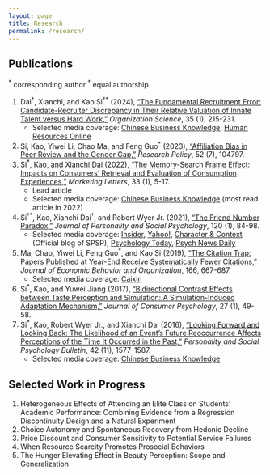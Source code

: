 ```yaml
---
layout: page
title: Research
permalink: /research/
---
```

## Publications

<sup>*</sup> corresponding author  <sup>†</sup> equal authorship

1. Dai<sup>†</sup>, Xianchi, and Kao Si<sup>†*</sup> (2024), [“The Fundamental Recruitment Error: Candidate-Recruiter Discrepancy in Their Relative Valuation of Innate Talent versus Hard Work,”](https://doi.org/10.1287/orsc.2023.1667) _Organization Science_, 35 (1), 215-231.
   - Selected media coverage: [Chinese Business Knowledge](https://cbk.bschool.cuhk.edu.hk/understanding-fundamental-recruitment-error-in-talent-acquisition/#:~:text=The%20recruiters%20also%20prefer%20hard,job%20candidates%20and%20recruiters%20differs.), [Human Resources Online](https://www.humanresourcesonline.net/the-fundamental-recruitment-error-that-recruiters-need-to-watch-out-for)
2. Si, Kao, Yiwei Li, Chao Ma, and Feng Guo<sup>*</sup> (2023), [“Affiliation Bias in Peer Review and the Gender Gap,”](https://doi.org/10.1016/j.respol.2023.104797) _Research Policy_, 52 (7), 104797.
3. Si<sup>*</sup>, Kao, and Xianchi Dai (2022), [“The Memory-Search Frame Effect: Impacts on Consumers’ Retrieval and Evaluation of Consumption Experiences,”](https://doi.org/10.1007/s11002-021-09603-6) _Marketing Letters_, 33 (1), 5-17. 
   - Lead article
   - Selected media coverage: [Chinese Business Knowledge](https://cbk.bschool.cuhk.edu.hk/the-power-of-memory-in-stimulating-purchases/) (most read article in 2022)
4. Si<sup>†*</sup>, Kao, Xianchi Dai<sup>†</sup>, and Robert Wyer Jr. (2021), [“The Friend Number Paradox,”](https://doi.org/10.1037/pspi0000244) _Journal of Personality and Social Psychology_, 120 (1), 84-98.
   - Selected media coverage: [Insider](https://www.insider.com/friendship-paradox-study-people-with-fewer-friends-attract-friends-2021-2), [Yahoo!](https://www.yahoo.com/lifestyle/friend-number-paradox-helps-explain-143835527.html), [Character & Context](https://www.spsp.org/news-center/blog/si-friend-number-paradox) (Official blog of SPSP), [Psychology Today](https://www.psychologytoday.com/gb/blog/your-future-self/202101/the-surprising-appeal-having-just-few-friends), [Psych News Daily](https://www.psychnewsdaily.com/why-having-too-many-friends-makes-people-less-likely-to-friend-you/)
5. Ma, Chao, Yiwei Li, Feng Guo<sup>*</sup>, and Kao Si (2019), [“The Citation Trap: Papers Published at Year-End Receive Systematically Fewer Citations,”](https://doi.org/10.1016/j.jebo.2019.08.007) _Journal of Economic Behavior and Organization_, 166, 667-687.
   - Selected media coverage: [Caixin](http://cec.blog.caixin.com/archives/211606)
6. Si<sup>*</sup>, Kao, and Yuwei Jiang (2017), [“Bidirectional Contrast Effects between Taste Perception and Simulation: A Simulation-Induced Adaptation Mechanism,”](https://doi.org/10.1016/j.jcps.2016.04.002) _Journal of Consumer Psychology_, 27 (1), 49-58.
7. Si<sup>*</sup>, Kao, Robert Wyer Jr., and Xianchi Dai (2016), [“Looking Forward and Looking Back: The Likelihood of an Event’s Future Reoccurrence Affects Perceptions of the Time It Occurred in the Past,”](https://doi.org/10.1177/0146167216665343) _Personality and Social Psychology Bulletin_, 42 (11), 1577-1587.
	- Selected media coverage: [Chinese Business Knowledge](https://cbk.bschool.cuhk.edu.hk/how-our-perceived-future-influences-our-past/)

## Selected Work in Progress

1. Heterogeneous Effects of Attending an Elite Class on Students' Academic Performance: Combining Evidence from a Regression Discontinuity Design and a Natural Experiment
2. Choice Autonomy and Spontaneous Recovery from Hedonic Decline
3. Price Discount and Consumer Sensitivity to Potential Service Failures
4. When Resource Scarcity Promotes Prosocial Behaviors
5. The Hunger Elevating Effect in Beauty Perception: Scope and Generalization
